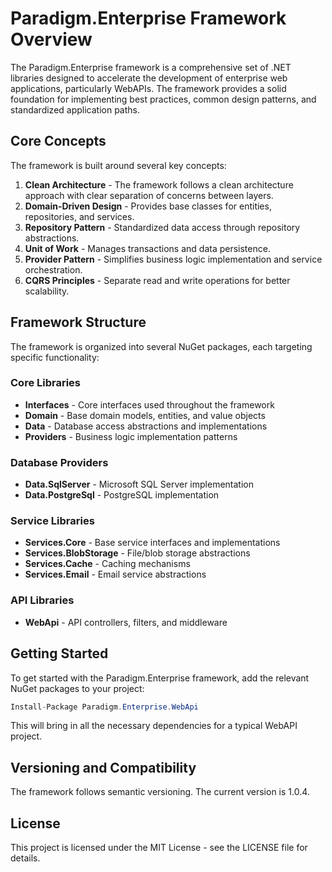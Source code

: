 # Paradigm.Enterprise Framework Overview

The Paradigm.Enterprise framework is a comprehensive set of .NET libraries designed to accelerate the development of enterprise web applications, particularly WebAPIs. The framework provides a solid foundation for implementing best practices, common design patterns, and standardized application paths.

## Core Concepts

The framework is built around several key concepts:

1. **Clean Architecture** - The framework follows a clean architecture approach with clear separation of concerns between layers.
2. **Domain-Driven Design** - Provides base classes for entities, repositories, and services.
3. **Repository Pattern** - Standardized data access through repository abstractions.
4. **Unit of Work** - Manages transactions and data persistence.
5. **Provider Pattern** - Simplifies business logic implementation and service orchestration.
6. **CQRS Principles** - Separate read and write operations for better scalability.

## Framework Structure

The framework is organized into several NuGet packages, each targeting specific functionality:

### Core Libraries
- **Interfaces** - Core interfaces used throughout the framework
- **Domain** - Base domain models, entities, and value objects
- **Data** - Database access abstractions and implementations
- **Providers** - Business logic implementation patterns

### Database Providers
- **Data.SqlServer** - Microsoft SQL Server implementation
- **Data.PostgreSql** - PostgreSQL implementation

### Service Libraries
- **Services.Core** - Base service interfaces and implementations
- **Services.BlobStorage** - File/blob storage abstractions
- **Services.Cache** - Caching mechanisms
- **Services.Email** - Email service abstractions

### API Libraries
- **WebApi** - API controllers, filters, and middleware

## Getting Started

To get started with the Paradigm.Enterprise framework, add the relevant NuGet packages to your project:

```csharp
Install-Package Paradigm.Enterprise.WebApi
```

This will bring in all the necessary dependencies for a typical WebAPI project.

## Versioning and Compatibility

The framework follows semantic versioning. The current version is 1.0.4.

## License

This project is licensed under the MIT License - see the LICENSE file for details. 